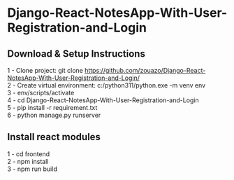 # Django-React-NotesApp-With-User-Registration-and-Login


## Download & Setup Instructions  
1 - Clone project: git clone https://github.com/zouazo/Django-React-NotesApp-With-User-Registration-and-Login/  
2 - Create virtual environment: c:/python311/python.exe -m venv env    
3 - env/scripts/activate    
4 - cd Django-React-NotesApp-With-User-Registration-and-Login   
5 - pip install -r requirement.txt    
6 - python manage.py runserver    
## Install react modules    
1 - cd frontend    
2 - npm install    
3 - npm run build  
